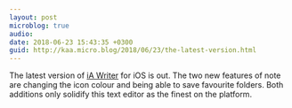 ```yaml
---
layout: post
microblog: true
audio: 
date: 2018-06-23 15:43:35 +0300
guid: http://kaa.micro.blog/2018/06/23/the-latest-version.html
---
```

The latest version of [iA Writer](http://www.ia.net/writer) for iOS is out. The two new features of note are changing the icon colour and being able to save favourite folders. Both additions only solidify this text editor as the finest on the platform.
